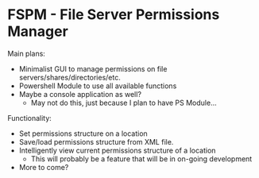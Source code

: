 # FSPM - File Server Permissions Manager
Main plans:
- Minimalist GUI to manage permissions on file servers/shares/directories/etc.
- Powershell Module to use all available functions
- Maybe a console application as well?
  - May not do this, just because I plan to have PS Module...

Functionality:
- Set permissions structure on a location
- Save/load permissions structure from XML file.
- Intelligently view current permissions structure of a location
  - This will probably be a feature that will be in on-going development
- More to come?
